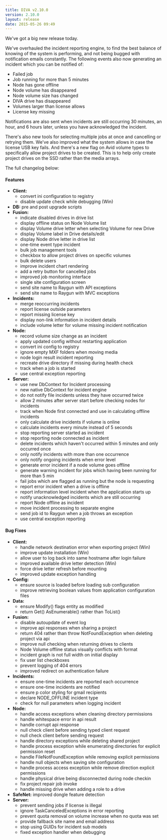 ```yaml
---
title: DIVA v2.10.0
version: 2.10.0
layout: release
date: 2015-05-26 09:49
---
```


We've got a big new release today.

We've overhauled the incident reporting engine, to find the best balance of knowing of the system is performing, and not being bugged with notification emails constantly.
The following events also now generating an incident which you can be notified of:

 - Failed job
 - Job running for more than 5 minutes
 - Node has gone offline
 - Node volume has disappeared
 - Node volume size has changed
 - DIVA drive has disappeared
 - Volumes larger than license allows
 - License key missing

Notifications are also sent when incidents are still occurring 30 minutes, an hour, and 6 hours later, unless you have acknowledged the incident.

There's also new tools for selecting multiple jobs at once and cancelling or retrying them.
We've also improved what the system allows in case the license USB key fails.
And there's a new flag on Avid volume types to specifically allow project drives to be created. This is to help only create project drives on the SSD rather than the media arrays.


The full changelog below:

#### Features

* **Client:**
  * convert ini configuration to registry
  * disable update check while debugging (Win)
* **DB:** pre and post upgrade scripts
* **Fusion:**
  * indicate disabled drives in drive list
  * display offline status on Node Volume list
  * display Volume drive letter when selecting Volume for new Drive
  * display Volume label in Drive details/edit
  * display Node drive letter in drive list
  * one-time event type incident
  * bulk job management tools
  * checkbox to allow project drives on specific volumes
  * bulk delete users
  * improve incident chart rendering
  * add a retry button for cancelled jobs
  * improved job monitoring interface
  * single site configuration screen
  * send site name to Raygun with API exceptions
  * send site name to Raygun with MVC exceptions
* **Incidents:**
  * merge reoccurring incidents
  * report license outside parameters
  * report missing license key
  * display non-link information in incident details
  * include volume letter for volume missing incident notification
* **Node:**
  * record volume size change as an incident
  * apply updated config without restarting application
  * convert ini config to registry
  * ignore empty MXF folders when moving media
  * node login result incident reporting
  * recreate drive directory if missing during health check
  * track when a job is started
  * use central exception reporting
* **Server:**
  * use new DbContext for Incident processing
  * new native DbContext for incident engine
  * do not notify file incidents unless they have occurred twice
  * allow 2 minutes after server start before checking nodes for incidents
  * track when Node first connected and use in calculating offline incidents
  * only calculate drive incidents if volume is online
  * calculate incidents every minute instead of 5 seconds
  * stop reporting server started as incident
  * stop reporting node connected as incident
  * delete incidents which haven't occurred within 5 minutes and only occurred once
  * only notify incidents with more than one occurrence
  * only notify ongoing incidents when error level
  * generate error incident if a node volume goes offline
  * generate warning incident for jobs which having been running for more than 5 min
  * fail jobs which are flagged as running but the node is requesting
  * report error incident when a drive is offline
  * report information level incident when the application starts up
  * notify unacknowledged incidents which are still occurring
  * report Node offline as incident
  * move incident processing to separate engine
  * send job id to Raygun when a job throws an exception
  * use central exception reporting

#### Bug Fixes

* **Client:**
  * handle network destination error when exporting project (Win)
  * improve update installation (Win)
  * allow user to log back into same hostname after login failure
  * improved available drive letter detection (Win)
  * force drive letter refresh before mounting
  * improved update exception handling
* **Config:**
  * ensure source is loaded before loading sub configuration
  * improve retrieving boolean values from application configuration files
* **Data:**
  * ensure Modify() flags entity as modified
  * return Get() AsEnumerable() rather than ToList()
* **Fusion:**
  * disable autoupdate of event log
  * improve api responses when sharing a project
  * return 404 rather than throw NotFoundException when deleting project via api
  * improve null checking when returning drives to clients
  * Node Volume offline status visually conflicts with format
  * incident graph is not full width on initial display
  * fix user list checkboxes
  * prevent logging of 404 errors
  * improved redirect on authentication failure
* **Incidents:**
  * ensure one-time incidents are reported each occurrence
  * ensure one-time incidents are notified
  * ensure p color styling for gmail recipients
  * declare NODE_OFFLINE incident type
  * check for null parameters when logging incident
* **Node:**
  * handle access exceptions when cleaning directory permissions
  * handle whitespace error in api result
  * handle corrupt api response
  * null check client before sending typed client request
  * null check client before sending request
  * handle directory exceptions while deleting shared project
  * handle process exception while enumerating directories for explicit permission reset
  * handle FileNotFoundException while removing explicit permissions
  * handle null objects when saving site configuration
  * handle process access exception while remove direction explicit permissions
  * handle physical drive being disconnected during node checkin
  * fix project repair job invoke
  * handle missing drive when adding a role to a drive
* **SafeNet:** improved dongle feature detection
* **Server:**
  * prevent sending jobs if license is illegal
  * ignore TaskCanceledExceptions in error reporting
  * prevent quota removal on volume increase when no quota was set
  * provide fallback site name and email address
  * stop using GUIDs for incident sub models
  * fixed exception handler when debugging
